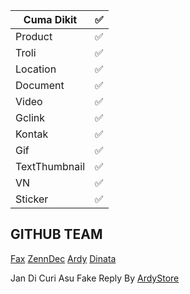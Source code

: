 | Cuma Dikit |✅|
| ------------- | ------------- |
| Product |✅|
| Troli |✅|
| Location |✅|
| Document |✅|
| Video |✅|
| Gclink |✅|
| Kontak |✅|
| Gif |✅|
| TextThumbnail |✅|
| VN |✅|
| Sticker |✅|

## GITHUB TEAM
[Fax](https://github.com/Faxbotz)
[ZennDec](http://github.com/pahri77)
[Ardy](https://github.com/ArdyBotzz)
[Dinata](https://github.com/Dinataaa)






Jan Di Curi Asu
Fake Reply By [ArdyStore](https://github.com/ArdyBotzz)

